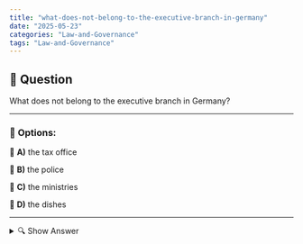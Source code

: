 ```yaml
---
title: "what-does-not-belong-to-the-executive-branch-in-germany"
date: "2025-05-23"
categories: "Law-and-Governance"
tags: "Law-and-Governance"
---
```


## 📌 **Question**

What does not belong to the executive branch in Germany?



---

### 📝 **Options:**

🔘 **A)** the tax office

🔘 **B)** the police

🔘 **C)** the ministries

🔘 **D)** the dishes

---

<details>
  <summary>🔍 Show Answer</summary>

  <p>
💡  <b>Correct Answer:</b>  d
  </p>
  <p>
    📖<b>Explanation:</b>
    
  </p>
</details>
